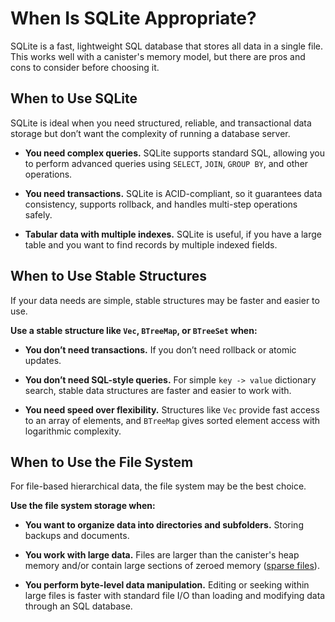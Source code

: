 # When Is SQLite Appropriate?

SQLite is a fast, lightweight SQL database that stores all data in a single file. This works well with a canister's memory model, but there are pros and cons to consider before choosing it.

## When to Use SQLite

SQLite is ideal when you need structured, reliable, and transactional data storage but don’t want the complexity of running a database server.

- **You need complex queries.**
  SQLite supports standard SQL, allowing you to perform advanced queries using `SELECT`, `JOIN`, `GROUP BY`, and other operations.

- **You need transactions.**
  SQLite is ACID-compliant, so it guarantees data consistency, supports rollback, and handles multi-step operations safely.

- **Tabular data with multiple indexes.**
  SQLite is useful, if you have a large table and you want to find records by multiple indexed fields.

## When to Use Stable Structures

If your data needs are simple, stable structures may be faster and easier to use.

**Use a stable structure like `Vec`, `BTreeMap`, or `BTreeSet` when:**

- **You don’t need transactions.**
  If you don’t need rollback or atomic updates.

- **You don’t need SQL-style queries.**
  For simple `key -> value` dictionary search, stable data structures are faster and easier to work with.

- **You need speed over flexibility.**
  Structures like `Vec` provide fast access to an array of elements, and `BTreeMap` gives sorted element access with logarithmic complexity.

## When to Use the File System

For file-based hierarchical data, the file system may be the best choice.

**Use the file system storage when:**

- **You want to organize data into directories and subfolders.**
  Storing backups and documents.

- **You work with large data.**
  Files are larger than the canister's heap memory and/or contain large sections of zeroed memory ([sparse files](https://en.wikipedia.org/wiki/Sparse_file)).

- **You perform byte-level data manipulation.**
  Editing or seeking within large files is faster with standard file I/O than loading and modifying data through an SQL database.

